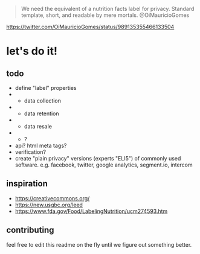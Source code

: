 > We need the equivalent of a nutrition facts label for privacy. Standard template, short, and readable by mere mortals.
> @OiMauricioGomes

https://twitter.com/OiMauricioGomes/status/989135355466133504

# let's do it!


## todo
- define "label" properties
- - data collection
- - data retention
- - data resale
- - ?
- api? html meta tags?
- verification?
- create "plain privacy" versions (experts "ELI5") of commonly used software. e.g. facebook, twitter, google analytics, segment.io, intercom


## inspiration
- https://creativecommons.org/
- https://new.usgbc.org/leed
- https://www.fda.gov/Food/LabelingNutrition/ucm274593.htm

## contributing
feel free to edit this readme on the fly until we figure out something better.
